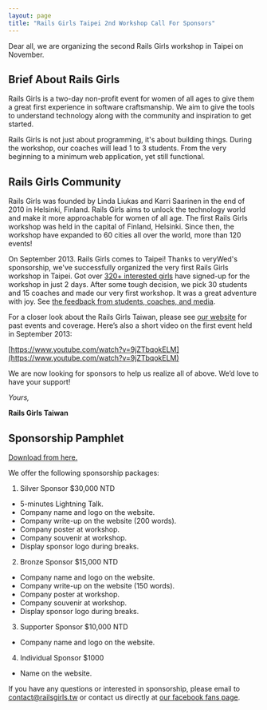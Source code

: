 ```yaml
---
layout: page
title: "Rails Girls Taipei 2nd Workshop Call For Sponsors"
---
```


Dear all, we are organizing the second Rails Girls workshop in Taipei on November.

## Brief About Rails Girls

Rails Girls is a two-day non-profit event for women of all ages to give them a great first experience in software craftsmanship. We aim to give the tools to understand technology along with the community and inspiration to get started.

Rails Girls is not just about programming, it's about building things. During the workshop, our coaches will lead 1 to 3 students. From the very beginning to a minimum web application, yet still functional.

## Rails Girls Community

Rails Girls was founded by Linda Liukas and Karri Saarinen in the end of 2010 in Helsinki, Finland. Rails Girls aims to unlock the technology world and make it more approachable for women of all age. The first Rails Girls workshop was held in the capital of Finland, Helsinki. Since then, the workshop have expanded to 60 cities all over the world, more than 120 events!

On September 2013. Rails Girls comes to Taipei! Thanks to veryWed's sponsorship, we've successfully organized the very first Rails Girls workshop in Taipei. Got over [320+ interested girls](http://registrano.com/events/railsgirls-taipei-01) have signed-up for the workshop in just 2 days. After some tough decision, we pick 30 students and 15 coaches and made our very first workshop. It was a great adventure with joy. See [the feedback from students, coaches, and media](/2013/10/08/rg-taipei1st-record).

For a closer look about the Rails Girls Taiwan, please see [our website](http://railsgirls.tw/blog) for past events and coverage. Here’s also a short video on the first event held in September 2013:

[https://www.youtube.com/watch?v=9jZTbqokELM](https://www.youtube.com/watch?v=9jZTbqokELM)

We are now looking for sponsors to help us realize all of above. We’d love to have your support!

_Yours,_

__Rails Girls Taiwan__

## Sponsorship Pamphlet

[Download from here.](/RGT02-CFS-en.pdf)

We offer the following sponsorship packages:

1.  Silver Sponsor $30,000 NTD
  * 5-minutes Lightning Talk.
  * Company name and logo on the website.
  * Company write-up on the website (200 words).
  * Company poster at workshop.
  * Company souvenir at workshop.
  * Display sponsor logo during breaks.

2.  Bronze Sponsor $15,000 NTD
  * Company name and logo on the website.
  * Company write-up on the website (150 words).
  * Company poster at workshop.
  * Company souvenir at workshop.
  * Display sponsor logo during breaks.

3.  Supporter Sponsor $10,000 NTD
  * Company name and logo on the website.

4.  Individual Sponsor $1000
  * Name on the website.

If you have any questions or interested in sponsorship, please email to <contact@railsgirls.tw> or contact us directly at [our facebook fans page](https://www.facebook.com/railsgirlstw).
